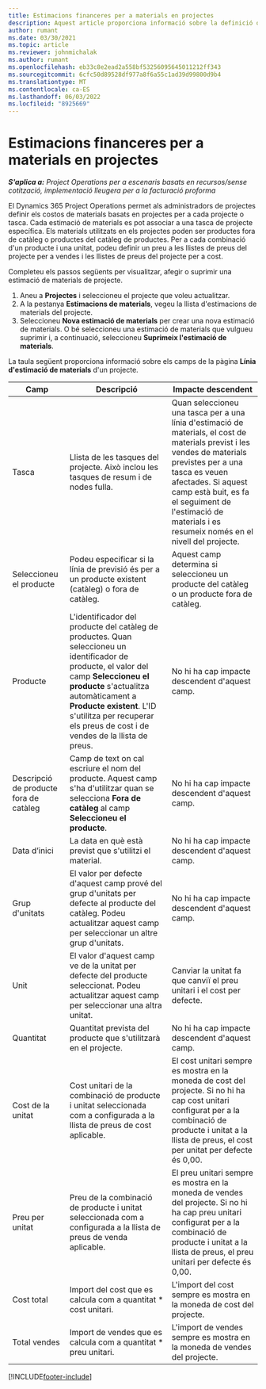 ```yaml
---
title: Estimacions financeres per a materials en projectes
description: Aquest article proporciona informació sobre la definició o l'estimació de materials basats en projectes.
author: rumant
ms.date: 03/30/2021
ms.topic: article
ms.reviewer: johnmichalak
ms.author: rumant
ms.openlocfilehash: eb33c8e2ead2a558bf53256095645011212ff343
ms.sourcegitcommit: 6cfc50d89528df977a8f6a55c1ad39d99800d9b4
ms.translationtype: MT
ms.contentlocale: ca-ES
ms.lasthandoff: 06/03/2022
ms.locfileid: "8925669"
---
```

# <a name="financial-estimates-for-materials-on-projects"></a>Estimacions financeres per a materials en projectes

_**S'aplica a:** Project Operations per a escenaris basats en recursos/sense cotització, implementació lleugera per a la facturació proforma_

El Dynamics 365 Project Operations permet als administradors de projectes definir els costos de materials basats en projectes per a cada projecte o tasca. Cada estimació de materials es pot associar a una tasca de projecte específica. Els materials utilitzats en els projectes poden ser productes fora de catàleg o productes del catàleg de productes. Per a cada combinació d'un producte i una unitat, podeu definir un preu a les llistes de preus del projecte per a vendes i les llistes de preus del projecte per a cost.  

Completeu els passos següents per visualitzar, afegir o suprimir una estimació de materials de projecte.

1. Aneu a **Projectes** i seleccioneu el projecte que voleu actualitzar.
2. A la pestanya **Estimacions de materials**, vegeu la llista d'estimacions de materials del projecte.
3. Seleccioneu **Nova estimació de materials** per crear una nova estimació de materials. O bé seleccioneu una estimació de materials que vulgueu suprimir i, a continuació, seleccioneu **Suprimeix l'estimació de materials**.

La taula següent proporciona informació sobre els camps de la pàgina **Línia d'estimació de materials** d'un projecte. 

| **Camp** | **Descripció** | **Impacte descendent** |
| --- | --- | --- |
| Tasca | Llista de les tasques del projecte. Això inclou les tasques de resum i de nodes fulla. | Quan seleccioneu una tasca per a una línia d'estimació de materials, el cost de materials previst i les vendes de materials previstes per a una tasca es veuen afectades. Si aquest camp està buit, es fa el seguiment de l'estimació de materials i es resumeix només en el nivell del projecte. |
| Seleccioneu el producte |  Podeu especificar si la línia de previsió és per a un producte existent (catàleg) o fora de catàleg. | Aquest camp determina si seleccioneu un producte del catàleg o un producte fora de catàleg. |
| Producte | L'identificador del producte del catàleg de productes. Quan seleccioneu un identificador de producte, el valor del camp **Seleccioneu el producte** s'actualitza automàticament a **Producte existent**. L'ID s'utilitza per recuperar els preus de cost i de vendes de la llista de preus. | No hi ha cap impacte descendent d'aquest camp. |
| Descripció de producte fora de catàleg | Camp de text on cal escriure el nom del producte. Aquest camp s'ha d'utilitzar quan se selecciona **Fora de catàleg** al camp **Seleccioneu el producte**.| No hi ha cap impacte descendent d'aquest camp. |
| Data d’inici | La data en què està previst que s'utilitzi el material. | No hi ha cap impacte descendent d'aquest camp. |
| Grup d'unitats | El valor per defecte d'aquest camp prové del grup d'unitats per defecte al producte del catàleg. Podeu actualitzar aquest camp per seleccionar un altre grup d'unitats. | No hi ha cap impacte descendent d'aquest camp. |
| Unit | El valor d'aquest camp ve de la unitat per defecte del producte seleccionat. Podeu actualitzar aquest camp per seleccionar una altra unitat. | Canviar la unitat fa que canviï el preu unitari i el cost per defecte. |
| Quantitat | Quantitat prevista del producte que s'utilitzarà en el projecte. | No hi ha cap impacte descendent d'aquest camp. |
| Cost de la unitat | Cost unitari de la combinació de producte i unitat seleccionada com a configurada a la llista de preus de cost aplicable. | El cost unitari sempre es mostra en la moneda de cost del projecte. Si no hi ha cap cost unitari configurat per a la combinació de producte i unitat a la llista de preus, el cost per unitat per defecte és 0,00. |
| Preu per unitat | Preu de la combinació de producte i unitat seleccionada com a configurada a la llista de preus de venda aplicable. | El preu unitari sempre es mostra en la moneda de vendes del projecte. Si no hi ha cap preu unitari configurat per a la combinació de producte i unitat a la llista de preus, el preu unitari per defecte és 0,00.|
| Cost total | Import del cost que es calcula com a quantitat \* cost unitari.| L'import del cost sempre es mostra en la moneda de cost del projecte. |
| Total vendes | Import de vendes que es calcula com a quantitat \* preu unitari. | L'import de vendes sempre es mostra en la moneda de vendes del projecte. |


[!INCLUDE[footer-include](../includes/footer-banner.md)]
